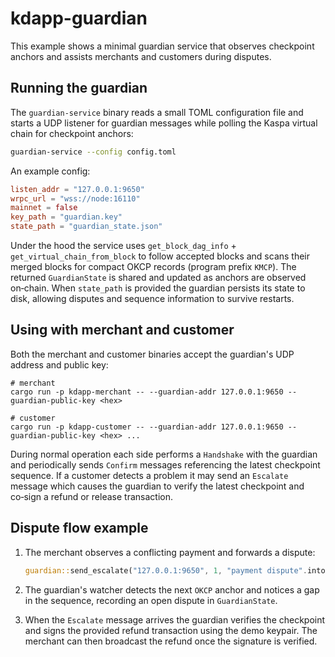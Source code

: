 # kdapp-guardian

This example shows a minimal guardian service that observes checkpoint
anchors and assists merchants and customers during disputes.

## Running the guardian

The `guardian-service` binary reads a small TOML configuration file and
starts a UDP listener for guardian messages while polling the Kaspa
virtual chain for checkpoint anchors:

```bash
guardian-service --config config.toml
```

An example config:

```toml
listen_addr = "127.0.0.1:9650"
wrpc_url = "wss://node:16110"
mainnet = false
key_path = "guardian.key"
state_path = "guardian_state.json"
```

Under the hood the service uses `get_block_dag_info` +
`get_virtual_chain_from_block` to follow accepted blocks and scans their
merged blocks for compact OKCP records (program prefix `KMCP`). The
returned `GuardianState` is shared and updated as anchors are observed
on‑chain. When `state_path` is provided the guardian persists its state
to disk, allowing disputes and sequence information to survive restarts.

## Using with merchant and customer

Both the merchant and customer binaries accept the guardian's UDP
address and public key:

```
# merchant
cargo run -p kdapp-merchant -- --guardian-addr 127.0.0.1:9650 --guardian-public-key <hex>

# customer
cargo run -p kdapp-customer -- --guardian-addr 127.0.0.1:9650 --guardian-public-key <hex> ...
```

During normal operation each side performs a `Handshake` with the
guardian and periodically sends `Confirm` messages referencing the
latest checkpoint sequence. If a customer detects a problem it may
send an `Escalate` message which causes the guardian to verify the
latest checkpoint and co‑sign a refund or release transaction.

## Dispute flow example

1. The merchant observes a conflicting payment and forwards a dispute:

   ```rust
   guardian::send_escalate("127.0.0.1:9650", 1, "payment dispute".into(), refund_tx.clone(), guardian::DEMO_HMAC_KEY);
   ```

2. The guardian's watcher detects the next `OKCP` anchor and notices a
   gap in the sequence, recording an open dispute in `GuardianState`.

3. When the `Escalate` message arrives the guardian verifies the
   checkpoint and signs the provided refund transaction using the
   demo keypair. The merchant can then broadcast the refund once the
   signature is verified.
